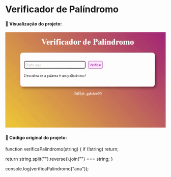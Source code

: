 # Verificador de Palíndromo

#### 📌 Visualização do projeto:

<p align="left">
  <img height="300em" src="/variaveis_e_tipos/verificador_palindromo/img/palindromo.gif">
</p>

#### 📌 Código original do projeto:

function verificaPalindromo(string) {
  if (!string) return;

  return string.split("").reverse().join("") === string;
}

console.log(verificaPalindromo("ana"));
